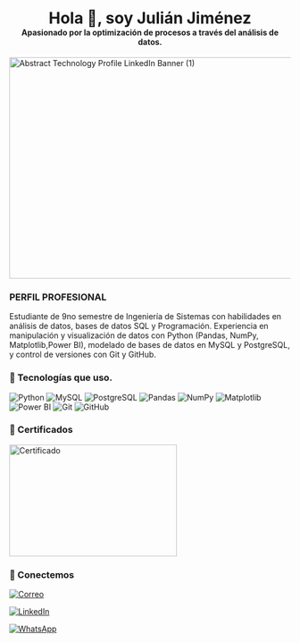 <h1 align="center">
  Hola 👋, soy Julián Jiménez <br>
  <small style="font-size: 14px;">Apasionado por la optimización de procesos a través del análisis de datos.</small>
</h1>

<img width="1584" height="396" alt="Abstract Technology Profile LinkedIn Banner (1)" src="https://github.com/user-attachments/assets/ce03d2de-14ba-4bb1-8b49-3c0636b83edc" />


<h3> PERFIL PROFESIONAL </h3>

<p> Estudiante de 9no semestre de Ingeniería de Sistemas con habilidades en análisis de datos, bases de datos SQL y Programación. Experiencia en manipulación y visualización de datos con Python (Pandas, NumPy, Matplotlib,Power BI), modelado de bases de datos en MySQL y PostgreSQL, y control de versiones con Git y GitHub.

### 🧰 Tecnologías que uso.
![Python](https://img.shields.io/badge/Python-3776AB?style=for-the-badge&logo=python&logoColor=white)
![MySQL](https://img.shields.io/badge/MySQL-00758F?style=for-the-badge&logo=mysql&logoColor=white)
![PostgreSQL](https://img.shields.io/badge/PostgreSQL-336791?style=for-the-badge&logo=postgresql&logoColor=white)
![Pandas](https://img.shields.io/badge/Pandas-150458?style=for-the-badge&logo=pandas&logoColor=white)
![NumPy](https://img.shields.io/badge/NumPy-013243?style=for-the-badge&logo=numpy&logoColor=white)
![Matplotlib](https://img.shields.io/badge/Matplotlib-11557C?style=for-the-badge&logo=matplotlib&logoColor=white)
![Power BI](https://img.shields.io/badge/Power_BI-F2C811?style=for-the-badge&logo=powerbi&logoColor=black)
![Git](https://img.shields.io/badge/Git-F05032?style=for-the-badge&logo=git&logoColor=white)
![GitHub](https://img.shields.io/badge/GitHub-181717?style=for-the-badge&logo=github&logoColor=white)


### 📜 Certificados
<img width="300" height="200" alt="Certificado" src="https://github.com/user-attachments/assets/ff40689b-45e5-43cf-bbb9-5b7d770e02ac" />


### 🤝 Conectemos

<p>
  <a href="mailto:jimeneztorojulian@gmail.com">
    <img src="https://img.shields.io/badge/Gmail-D14836?style=for-the-badge&logo=gmail&logoColor=white" alt="Correo" />
  </a>
</p>

<p>
  <a href="https://www.linkedin.com/in/julian-jimenez-toro-616540185/" target="_blank">
    <img src="https://img.shields.io/badge/LinkedIn-0077B5?style=for-the-badge&logo=linkedin&logoColor=white" alt="LinkedIn" />
  </a>
</p>

<p>
  <a href="https://wa.me/573155751468?text=Hola%20Julian%2C%20te%20contacto%20porque%20estamos%20interesados%20en%20tu%20perfil" target="_blank">
    <img src="https://img.shields.io/badge/WhatsApp-25D366?style=for-the-badge&logo=whatsapp&logoColor=white" alt="WhatsApp" />
  </a>
</p>
